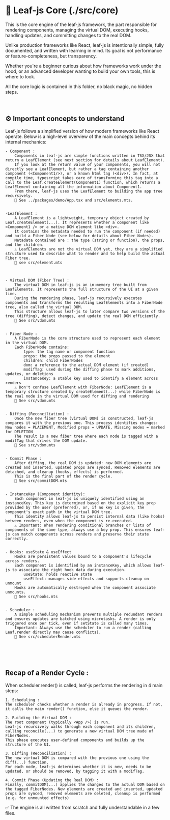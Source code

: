 # 🧠 Leaf-js Core (./src/core)

This is the core engine of the leaf-js framework, the part responsible for rendering components, managing the virtual DOM, executing hooks, handling updates, and committing changes to the real DOM.

Unlike production frameworks like React, leaf-js is intentionally simple, fully documented, and written with learning in mind. Its goal is not performance or feature-completeness, but transparency.

Whether you're a beginner curious about how frameworks work under the hood, or an advanced developer wanting to build your own tools, this is where to look.

All the core logic is contained in this folder, no black magic, no hidden steps.
<br><br><br>







## ⚙️ Important concepts to understand


Leaf-js follows a simplified version of how modern frameworks like React operate. Below is a high-level overview of the main concepts behind its internal mechanics:


    - Component :
        Components in leaf-js are simple functions written in TSX/JSX that return a LeafElement (see next section for details about LeafElement).
        If you look at the return value of your components, you will not directly see a LeafElement, but rather a tag containing another component (<Component1/>), or a known html tag (<div>). In fact, at compile time, typescript takes care of transforming this tag into a call to the Leaf.createElement(Component1) function, which returns a LeafElement containing all the information about Component1.
        From there, leaf-js uses the LeafElement to building the app tree recursively.
        📄 See ../packages/demo/App.tsx and src/elements.mts.
    

    -LeafElement :
        A LeafElement is a lightweight, temporary object created by Leaf.createElement(...). It represents whether a component like <Component1 /> or a native DOM element like <div>.
        It contains the metadata needed to run the component (if needed) and build a Fiber Node (see below for details about Fiber Nodes).
        Metadata contained are : the type (string or function), the props, and the children.
        ⚠️ LeafElements are not the virtual DOM yet, they are a simplified structure used to describe what to render and to help build the actual Fiber tree.
        📄 see src/element.mts



    - Virtual DOM (Fiber Tree) :
        The virtual DOM in leaf-js is an in-memory tree built from LeafElements. It represents the full structure of the UI at a given time.
        During the rendering phase, leaf-js recursively executes components and transforms the resulting LeafElements into a FiberNode tree, also called the virtual DOM.
        This structure allows leaf-js to later compare two versions of the tree (diffing), detect changes, and update the real DOM efficiently.
        📄 See src/vdom.mts
    

    - Fiber Node :
        A FiberNode is the core structure used to represent each element in the virtual DOM.
        Each FiberNode contains:
            type: the tag name or component function
            props: the props passed to the element
            children: child FiberNodes
            dom: a reference to the actual DOM element (if created)
            modifTag: used during the diffing phase to mark additions, updates, or deletions
            instanceKey: a stable key used to identify a element across renders
        ⚠️ Don't confuse LeafElement with FiberNode: LeafElement is a temporary structure created by createElement(...) while FiberNode is the real node in the virtual DOM used for diffing and rendering
        📄 See src/vdom.mts


    - Diffing (Reconciliation) :
        Once the new fiber tree (virtual DOM) is constructed, leaf-js compares it with the previous one. This process identifies changes: New nodes = PLACEMENT, Modified props = UPDATE, Missing nodes = marked for DELETION
        The result is a new fiber tree where each node is tagged with a modifTag that drives the DOM update.
        📄 See src/vdom.mts


    - Commit Phase :
        After diffing, the real DOM is updated: new DOM elements are created and inserted, updated props are synced, Removed elements are detached, and cleanup (hooks, effects) is performed.
        This is the final part of the render cycle.
        📄 See src/commitDOM.mts


    - InstanceKey (Component identity):
        Each component in leaf-js is uniquely identified using an instanceKey. This key is determined based on the explicit key prop provided by the user (preferred), or, if no key is given, the component's exact path in the virtual DOM tree.
        This identity allows leaf-js to persist internal data (like hooks) between renders, even when the component is re-executed.
        ⚠️ Important: When rendering conditional branches or lists of components of the same type, always use a key prop. This ensures leaf-js can match components across renders and preserve their state correctly.


    - Hooks: useState & useEffect
        Hooks are persistent values bound to a component's lifecycle across renders.
        Each component is identified by an instanceKey, which allows leaf-js to associate the right hook data during execution.
            useState: holds reactive state
            useEffect: manages side effects and supports cleanup on unmount
        Hooks are automatically destroyed when the component associate unmounts.
        📄 See src/hooks.mts


    - Scheduler :
        A simple scheduling mechanism prevents multiple redundant renders and ensures updates are batched using microtasks. A render is only triggered once per tick, even if setState is called many times.
        Important: Always use the scheduler to run a render (calling Leaf.render directly may cause conflicts).
        📄 See src/schedulerRender.mts
<br><br><br>






##  Recap of a Render Cycle : 


When scheduler.render() is called, leaf-js performs the rendering in 4 main steps:

    1. Scheduling :
    The scheduler checks whether a render is already in progress. If not, it calls the main render() function, else it queues the render.

    2. Building the Virtual DOM : 
    The root component (typically <App />) is run.
    Leaf-js recursively walks through each component and its children, calling reconcile(...) to generate a new virtual DOM tree made of FiberNodes.
    This phase executes user-defined components and builds up the structure of the UI.

    3. Diffing (Reconciliation) :
    The new virtual DOM is compared with the previous one using the diff(...) function.
    For each node, leaf-js determines whether it is new, needs to be updated, or should be removed, by tagging it with a modifTag.

    4. Commit Phase (Updating the Real DOM) :
    Finally, commitDOM(...) applies the changes to the actual DOM based on the tagged FiberNodes. New elements are created and inserted, updated props are synced, removed elements are deleted, cleanup is performed (e.g. for unmounted effects)



✅ The engine is all written from scratch and fully understandable in a few files.

